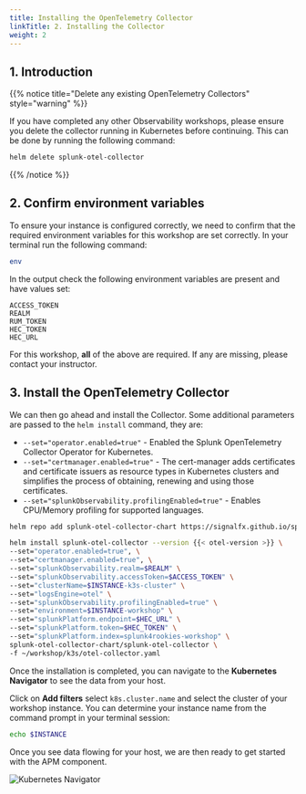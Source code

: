 ```yaml
---
title: Installing the OpenTelemetry Collector
linkTitle: 2. Installing the Collector
weight: 2
---
```


## 1. Introduction

{{% notice title="Delete any existing OpenTelemetry Collectors" style="warning" %}}

If you have completed any other Observability workshops, please ensure you delete the collector running in Kubernetes before continuing. This can be done by running the following command:

``` bash
helm delete splunk-otel-collector
```

{{% /notice %}}

## 2. Confirm environment variables

To ensure your instance is configured correctly, we need to confirm that the required environment variables for this workshop are set correctly. In your terminal run the following command:

``` bash
env
```

In the output check the following environment variables are present and have values set:

```text
ACCESS_TOKEN
REALM
RUM_TOKEN
HEC_TOKEN
HEC_URL
```

For this workshop, **all** of the above are required. If any are missing, please contact your instructor.

## 3. Install the OpenTelemetry Collector

We can then go ahead and install the Collector. Some additional parameters are passed to the `helm install` command, they are:

* `--set="operator.enabled=true"` - Enabled the Splunk OpenTelemetry Collector Operator for Kubernetes.
* `--set="certmanager.enabled=true"` - The cert-manager adds certificates and certificate issuers as resource types in Kubernetes clusters and simplifies the process of obtaining, renewing and using those certificates.
* `--set="splunkObservability.profilingEnabled=true"` - Enables CPU/Memory profiling for supported languages.

``` bash
helm repo add splunk-otel-collector-chart https://signalfx.github.io/splunk-otel-collector-chart && helm repo update
```

``` bash
helm install splunk-otel-collector --version {{< otel-version >}} \
--set="operator.enabled=true", \
--set="certmanager.enabled=true", \
--set="splunkObservability.realm=$REALM" \
--set="splunkObservability.accessToken=$ACCESS_TOKEN" \
--set="clusterName=$INSTANCE-k3s-cluster" \
--set="logsEngine=otel" \
--set="splunkObservability.profilingEnabled=true" \
--set="environment=$INSTANCE-workshop" \
--set="splunkPlatform.endpoint=$HEC_URL" \
--set="splunkPlatform.token=$HEC_TOKEN" \
--set="splunkPlatform.index=splunk4rookies-workshop" \
splunk-otel-collector-chart/splunk-otel-collector \
-f ~/workshop/k3s/otel-collector.yaml
```

Once the installation is completed, you can navigate to the **Kubernetes Navigator** to see the data from your host.

Click on **Add filters** select `k8s.cluster.name` and select the cluster of your workshop instance.
You can determine your instance name from the command prompt in your terminal session:

```bash
echo $INSTANCE
```

Once you see data flowing for your host, we are then ready to get started with the APM component.

![Kubernetes Navigator](../images/k8s-navigator.png)
